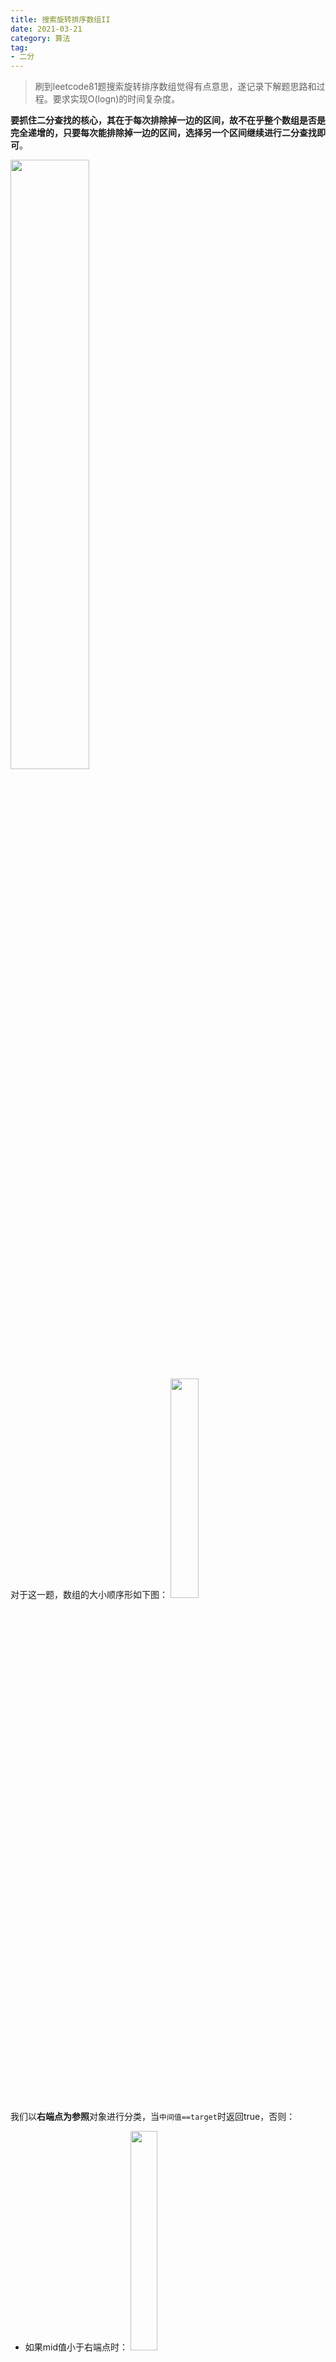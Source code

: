 ```yaml
---
title: 搜索旋转排序数组II
date: 2021-03-21
category: 算法
tag:
- 二分
---
```


> 刷到leetcode81题搜索旋转排序数组觉得有点意思，遂记录下解题思路和过程。要求实现O(logn)的时间复杂度。

**要抓住二分查找的核心，其在于每次排除掉一边的区间，故不在乎整个数组是否是完全递增的，只要每次能排除掉一边的区间，选择另一个区间继续进行二分查找即可**。

<!--more-->

<img src="https://yfx-blog-image.oss-cn-hangzhou.aliyuncs.com/img/20210321094534293.png" height=50% width=50%><br>
对于这一题，数组的大小顺序形如下图：
<img src="https://yfx-blog-image.oss-cn-hangzhou.aliyuncs.com/img/20210321101635443.png" width=30% height=30%><br>
我们以**右端点为参照**对象进行分类，当`中间值==target`时返回true，否则：

- 如果mid值小于右端点时：
<img src="https://yfx-blog-image.oss-cn-hangzhou.aliyuncs.com/img/20210321102133993.png" width=30% height=30%><br>
如果`中间值<target<=右端点`，则下一步对mid右侧进行二分查找，否则对mid左侧进行二分查找
- 如果mid值大于右端点时：
<img src="https://yfx-blog-image.oss-cn-hangzhou.aliyuncs.com/img/20210321102505188.png" width=30% height=30%><br>
如果`左端点<=target<=中间值`，则下一步对mid左侧进行二分查找，否则对mid右侧进行二分查找
- 如果mid值等于右端点时：
**直接让右端点向左挪一个单位**。（因为target不等于mid值，mid值又等于右端点的值，因此右端点可以被抛弃）

代码如下：

```cpp
    bool search(vector<int>& nums, int target) {
        int left=0,right=nums.size()-1;
        while(left<=right){
            int mid=(left+right)/2;
            //命中则返回true
            if(nums[mid]==target)
                return true;
            //以右端点为参照进行分类
            if(nums[mid]<nums[right]){
                //就两种情况，要不在左半边，要不在右半边
               if(target>nums[mid] && target<=nums[right])
                   left=mid+1;
               else
                   right=mid-1;
            }else if(nums[mid]>nums[right]){
            	//就两种情况，要不在左半边，要不在右半边
                if(target>=nums[left] && target<nums[mid])
                    right=mid-1;
                else
                    left=mid+1;
            }else{
             //抛弃右端点
             right--;
            }
        }
        return false;
    }
```

---
这里再看一道旋转数组的变形，同样要求时间复杂度O（logn）：
<img src="https://yfx-blog-image.oss-cn-hangzhou.aliyuncs.com/img/20210321105730486.png" height=50% width=50%><br>
这里同样应用刚才说的二分查找的核心思路，每次排除掉一边，对另一边继续进行二分查找。代码如下：

```cpp
class Solution {
public:
    int findMin(vector<int>& nums) {
        if(nums.size()==1)
            return nums[0];
        int left=0,right=nums.size()-1;
        while(left<right-1){	//缩小到最小区间
            int mid=(left+right)/2;
            if(nums[mid]<nums[right]){
            	//最小值只有可能在左侧
                right=mid;
            }else if(nums[mid]>nums[right]){
            	//最小值只可能在右边
                left=mid;
            }else
            	//右端点此时不可能是最小值，排除
                right--;
        }
        return min(nums[left],nums[right]);	//返回最后两个候选人中较小的
    }
};
```